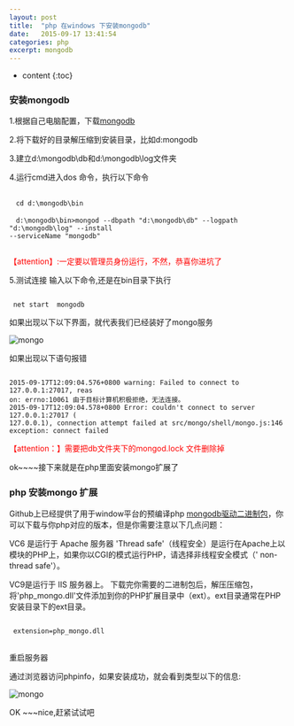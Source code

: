 ```yaml
---
layout: post
title:  "php 在windows 下安装mongodb"
date:   2015-09-17 13:41:54
categories: php
excerpt: mongodb
---
```


* content
{:toc}

### 安装mongodb

1.根据自己电脑配置，下载[mongodb](http://www.mongodb.org/downloads)

2.将下载好的目录解压缩到安装目录，比如d:mongodb

3.建立d:\mongodb\db和d:\mongodb\log文件夹

4.运行cmd进入dos 命令，执行以下命令
<pre><code>
　cd d:\mongodb\bin

　d:\mongodb\bin>mongod --dbpath "d:\mongodb\db" --logpath "d:\mongodb\log" --install 
--serviceName "mongodb"

</code></pre>
<font color="red">	  【attention】:一定要以管理员身份运行，不然，恭喜你进坑了</font>


5.测试连接
	输入以下命令,还是在bin目录下执行
<pre><code>
 net start  mongodb
</code></pre>
如果出现以下以下界面，就代表我们已经装好了mongo服务

![mongo](http://hexing-w.github.io/css/pics/mon.png) 


如果出现以下语句报错
<pre><code>
2015-09-17T12:09:04.576+0800 warning: Failed to connect to 127.0.0.1:27017, reas
on: errno:10061 由于目标计算机积极拒绝，无法连接。
2015-09-17T12:09:04.578+0800 Error: couldn't connect to server 127.0.0.1:27017 (
127.0.0.1), connection attempt failed at src/mongo/shell/mongo.js:146
exception: connect failed
</code></pre>
<font color="red">【attention：】需要把db文件夹下的mongod.lock 文件删除掉</font>


 ok~~~~接下来就是在php里面安装mongo扩展了



### php 安装mongo 扩展


Github上已经提供了用于window平台的预编译php [mongodb驱动二进制包](https://s3.amazonaws.com/drivers.mongodb.org/php/index.html)，你可以下载与你php对应的版本，但是你需要注意以下几点问题：

VC6 是运行于 Apache 服务器
'Thread safe'（线程安全）是运行在Apache上以模块的PHP上，如果你以CGI的模式运行PHP，请选择非线程安全模式（' non-thread safe'）。


VC9是运行于 IIS 服务器上。
下载完你需要的二进制包后，解压压缩包，将'php_mongo.dll'文件添加到你的PHP扩展目录中（ext）。ext目录通常在PHP安装目录下的ext目录。


<pre><code>
 extension=php_mongo.dll
</code>
</pre>

重启服务器

通过浏览器访问phpinfo，如果安装成功，就会看到类型以下的信息:

![mongo](http://hexing-w.github.io/css/pics/mongo.png) 


OK ~~~nice,赶紧试试吧




